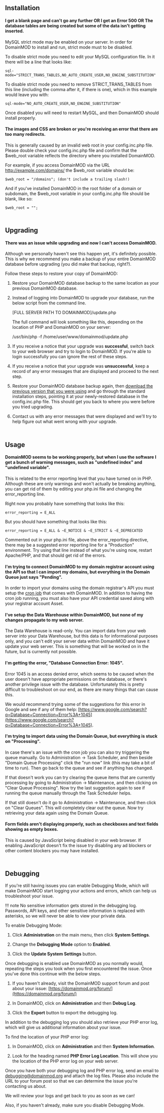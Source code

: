 Installation
------------
<a name="strictmode"></a><h4>I get a blank page and can't go any further OR I get an Error 500 OR The database tables are being created but some of the data isn't getting inserted.</h4>

MySQL strict mode may be enabled on your server. In order for DomainMOD to install and run, strict mode must to be disabled.

To disable strict mode you need to edit your MySQL configuration file. In it there will be a line that looks like:

    sql-mode="STRICT_TRANS_TABLES,NO_AUTO_CREATE_USER,NO_ENGINE_SUBSTITUTION"

To disable strict mode you need to remove STRICT\_TRANS\_TABLES from this line (including the comma after it, if there is one), which in this example would leave you with:

    sql-mode="NO_AUTO_CREATE_USER,NO_ENGINE_SUBSTITUTION"

Once disabled you will need to restart MySQL, and then DomainMOD should install properly.

<h4>The images and CSS are broken or you're receiving an error that there are too many redirects.</h4>

This is generally caused by an invalid web root in your config.inc.php file. Please double check your config.inc.php file and confirm that the $web_root variable reflects the directory where you installed DomainMOD.

For example, if you access DomainMOD via the URL http://example.com/domains/ the $web_root variable should be:

    $web_root = "/domains"; (don't include a trailing slash!)

And if you've installed DomainMOD in the root folder of a domain or subdomain, the $web_root variable in your config.inc.php file should be blank, like so:

    $web_root = "";


<BR>Upgrading
-------------
<h4>There was an issue while upgrading and now I can't access DomainMOD.</h4>

Although we personally haven't see this happen yet, it's definitely possible. This is why we recommend you make a backup of your entire DomainMOD database before upgrading (you did make that backup, right?).

Follow these steps to restore your copy of DomainMOD:

1. Restore your DomainMOD database backup to the same location as your previous DomainMOD database.

2. Instead of logging into DomainMOD to upgrade your database, run the below script from the command line.

    \[FULL SERVER PATH TO DOMAINMOD\]/update.php
    
    The full command will look something like this, depending on the location of PHP and DomainMOD on your server:
    
    /usr/bin/php -f /home/user/www/domainmod/update.php

3. If you receive a notice that your upgrade was **successful**, switch back to your web browser and try to login to DomainMOD. If you're able to login successfully you can ignore the rest of these steps.

4. If you receive a notice that your upgrade was **unsuccessful**, keep a record of any error messages that are displayed and proceed to the next step.

4. Restore your DomainMOD database backup again, then [download the previous version that you were using](https://github.com/domainmod/domainmod/releases) and go through the standard installation steps, pointing it at your newly-restored database in the config.inc.php file. This should get you back to where you were before you tried upgrading.

5. Contact us with any error messages that were displayed and we'll try to help figure out what went wrong with your upgrade.


<BR>Usage
---------
<a name="errorlevel"></a><h4>DomainMOD seems to be working properly, but when I use the software I get a bunch of warning messages, such as "undefined index" and "undefined variable".</h4>

This is related to the error reporting level that you have turned on in PHP. Although these are only warnings and won't actually be breaking anything, you can get rid of them by editing your php.ini file and changing the error_reporting line.

Right now you probably have something that looks like this:

    error_reporting = E_ALL

But you should have something that looks like this:

    error_reporting = E_ALL & ~E_NOTICE & ~E_STRICT & ~E_DEPRECATED

Commented out in your php.ini file, above the error_reporting directive, there may be a suggested error reporting line for a "Production" environment. Try using that line instead of what you're using now, restart Apache/PHP, and that should get rid of the errors.


<h4>I'm trying to connect DomainMOD to my domain registrar account using the API so that I can import my domains, but everything in the Domain Queue just says "Pending".</h4> 

In order to import your domains using the domain registrar's API you must setup the [cron job](getting-started.md#cron-job) that comes with DomainMOD. In addition to having the cron job running, you must also have your API credential saved along with your registrar account Asset.


<h4>I've setup the Data Warehouse within DomainMOD, but none of my changes propagate to my web server.</h4>

The Data Warehouse is read-only. You can import data from your web server into your Data Warehouse, but this data is for informational purposes only, and you can't edit your server data within DomainMOD and have it update your web server. This is something that will be worked on in the future, but is currently not possible.


<h4>I'm getting the error, "Database Connection Error: 1045".</h4>

Error 1045 is an access denied error, which seems to be caused when the user doesn't have appropriate permissions on the database, or there's another privilege issue with the database. Unfortunately this is pretty difficult to troubleshoot on our end, as there are many things that can cause this.

We would recommend trying some of the suggestions for this error in Google and see if any of them help: [https://www.google.com/search?q=Database+Connection+Error%3A+1045](https://www.google.com/search?q=Database+Connection+Error%3A+1045).


<h4>I'm trying to import data using the Domain Queue, but everything is stuck on "Processing".</h4>

In case there's an issue with the cron job you can also try triggering the queue manually. Go to Administration -> Task Scheduler, and then beside "Domain Queue Processing" click the "run now" link (this may take a bit of time to run). Then go back to the queue and see if anything has changed.

If that doesn't work you can try clearing the queue items that are currently processing by going to Administration -> Maintenance, and then clicking on "Clear Queue Processing". Now try the last suggestion again to see if running the queue manually through the Task Scheduler helps.

If that still doesn't do it go to Administration -> Maintenance, and then click on "Clear Queues". This will completely clear out the queue. Now try retrieving your data again using the Domain Queue.

<h4>Form fields aren't displaying properly, such as checkboxes and text fields showing as empty boxes.</h4>

This is caused by JavaScript being disabled in your web browser. If enabling JavaScript doesn't fix the issue try disabling any ad blockers or other content blockers you may have installed.

<BR>Debugging
-------------
If you're still having issues you can enable Debugging Mode, which will make DomainMOD start logging your actions and errors, which can help us troubleshoot your issue.

!!! note
    No sensitive information gets stored in the debugging log. Passwords, API keys, and other sensitive information is replaced with asterisks, so we will never be able to view your private data.
 
To enable Debugging Mode:

1. Click **Administration** on the main menu, then click **System Settings**.

2. Change the **Debugging Mode** option to **Enabled**.

3. Click the **Update System Settings** button.

Once debugging is enabled use DomainMOD as you normally would, repeating the steps you took when you first encountered the issue. Once you've done this continue with the below steps.

1. If you haven't already, visit the DomainMOD support forum and post about your issue: [https://domainmod.org/forum/](https://domainmod.org/forum/)

2. In DomainMOD, click on **Administration** and then **Debug Log**.

3. Click the **Export** button to export the debugging log.

In addition to the debugging log you should also retrieve your PHP error log, which will give us additional information about your issue.

To find the location of your PHP error log:

1. In DomainMOD, click on **Administration** and then **System Information**.

2. Look for the heading named **PHP Error Log Location**. This will show you the location of the PHP error log on your web server.

Once you have both your debugging log and PHP error log, send an email to [debugging@domainmod.org](debugging@domainmod.org) and attach the log files. Please also include the URL to your forum post so that we can determine the issue you're contacting us about.

We will review your logs and get back to you as soon as we can!

Also, if you haven't already, make sure you disable Debugging Mode.
